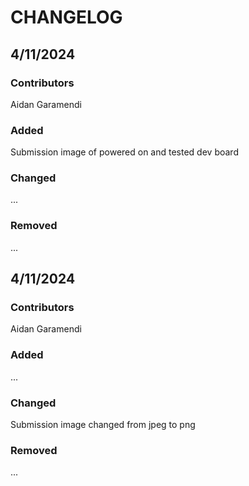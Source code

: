 # CHANGELOG

## 4/11/2024
### Contributors
Aidan Garamendi

### Added
Submission image of powered on and tested dev board

### Changed
...

### Removed
...

## 4/11/2024
### Contributors
Aidan Garamendi

### Added
...

### Changed
Submission image changed from jpeg to png

### Removed
...